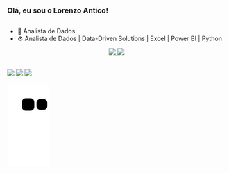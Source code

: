 ### Olá, eu sou o Lorenzo Antico!

##

- 🔭 Analista de Dados
- ⚙️ Analista de Dados | Data-Driven Solutions | Excel | Power BI | Python

<div align="center">
  <a href="https://github.com/lorenzoantico">
  <img height="150em" src="https://github-readme-stats.vercel.app/api?username=lorenzoantico&show_icons=true&theme=dracula&include_all_commits=true&count_private=true"/>
  <img height="150em" src="https://github-readme-stats.vercel.app/api/top-langs/?username=lorenzoantico&layout=compact&langs_count=7&theme=dracula"/>
</div>
  
  ##
  
  <div> 
 
  <a href="https://www.instagram.com/loreenzoantico/" target="_blank"><img src="https://img.shields.io/badge/-Instagram-%23E4405F?style=for-the-badge&logo=instagram&logoColor=white" target="_blank"></a>
  <a href = "lorenzoabferreira@gmail.com"><img src="https://img.shields.io/badge/-Gmail-%23333?style=for-the-badge&logo=gmail&logoColor=white" target="_blank"></a>
  <a href="https://www.linkedin.com/in/lorenzo-antico-84aa39185/" target="_blank"><img src="https://img.shields.io/badge/-LinkedIn-%230077B5?style=for-the-badge&logo=linkedin&logoColor=white" target="_blank"></a> 
 
  ![Snake animation](https://github.com/lorenzoantico/lorenzoantico/blob/output/github-contribution-grid-snake.svg)
 
</div>
